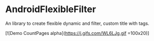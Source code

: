 # AndroidFlexibleFilter
An library to create flexible dynamic and filter, custom title with tags.

[![Demo CountPages alpha](https://j.gifs.com/WL6LJg.gif =100x20)]

